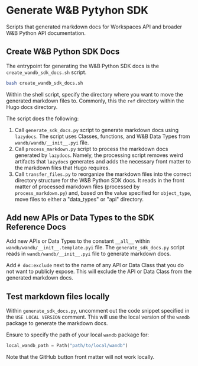 # Generate W&B Pytyhon SDK

Scripts that generated markdown docs for Workspaces API and broader W&B Python API documentation.

## Create W&B Python SDK Docs

The entrypoint for generating the W&B Python SDK docs is the `create_wandb_sdk_docs.sh` script. 

```bash
bash create_wandb_sdk_docs.sh
```

Within the shell script, specify the directory where you want to move the generated markdown files to. Commonly, this the `ref` directory within the Hugo docs directory. 

The script does the following:

1. Call `generate_sdk_docs.py` script to generate markdown docs using `lazydocs`. The script uses Classes, functions, and W&B Data Types from `wandb/wandb/__init__.pyi` file.
2. Call `process_markdown.py` script to process the markdown docs generated by `lazydocs`. Namely, the processing script removes weird artifacts that `lazydocs` generates and adds the necessary front matter to the markdown files that Hugo requires.
3. Call `transfer_files.py` to reorganize the markdown files into the correct directory structure for the W&B Python SDK docs. It reads in the front matter of processed markdown files (processed by `process_markdown.py`) and, based on the value specified for `object_type`, move files to either a "data_types" or "api" directory.


## Add new APIs or Data Types to the SDK Reference Docs

Add new APIs or Data Types to the constant `__all__` within `wandb/wandb/__init__.template.pyi` file. The `generate_sdk_docs.py` script reads in `wandb/wandb/__init__.pyi` file to generate markdown docs.

Add `# doc:exclude` next to the name of any API or Data Class that you do not want to publicly expose. This will exclude the API or Data Class from the generated markdown docs.
 

## Test markdown files locally

Within `generate_sdk_docs.py`, uncomment out the code snippet specified in the `USE LOCAL VERSION` comment. This will use the local version of the `wandb` package to generate the markdown docs. 

Ensure to specify the path of your local `wandb` package for:

```python title="generate_sdk_docs.py"
local_wandb_path = Path("path/to/local/wandb")
```

Note that the GitHub button front matter will not work locally.
